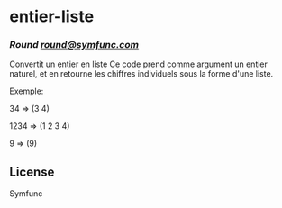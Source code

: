 # entier-liste
### _Round <round@symfunc.com>_

Convertit un entier en liste
Ce code prend comme argument un entier naturel, et en retourne les chiffres individuels sous la forme d'une liste.

Exemple: 

34 => (3 4)
	 
1234 => (1 2 3 4)
	 
9 => (9)

## License

Symfunc
